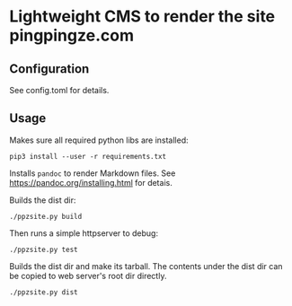 # Lightweight CMS to render the site pingpingze.com

## Configuration

See config.toml for details.

## Usage

Makes sure all required python libs are installed:

```
pip3 install --user -r requirements.txt
```

Installs `pandoc` to render Markdown files. See
https://pandoc.org/installing.html for detais.

Builds the dist dir:

```
./ppzsite.py build
```

Then runs a simple httpserver to debug:

```
./ppzsite.py test
```

Builds the dist dir and make its tarball. The contents under
the dist dir can be copied to web server's root dir directly.

```
./ppzsite.py dist
```

